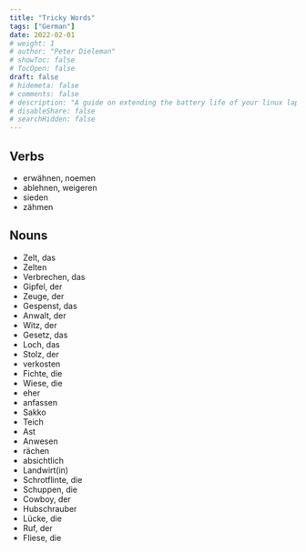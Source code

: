 ```yaml
---
title: "Tricky Words"
tags: ["German"]
date: 2022-02-01
# weight: 1
# author: "Peter Dieleman"
# showToc: false
# TocOpen: false
draft: false
# hidemeta: false
# comments: false
# description: "A guide on extending the battery life of your linux laptop"
# disableShare: false
# searchHidden: false
---
```


## Verbs

- erwähnen, noemen
- ablehnen, weigeren
- sieden
- zähmen

## Nouns

- Zelt, das
- Zelten
- Verbrechen, das
- Gipfel, der
- Zeuge, der
- Gespenst, das
- Anwalt, der
- Witz, der
- Gesetz, das
- Loch, das
- Stolz, der
- verkosten
- Fichte, die
- Wiese, die
- eher
- anfassen
- Sakko
- Teich
- Ast
- Anwesen
- rächen
- absichtlich
- Landwirt(in)
- Schrotflinte, die
- Schuppen, die
- Cowboy, der
- Hubschrauber
- Lücke, die
- Ruf, der
- Fliese, die